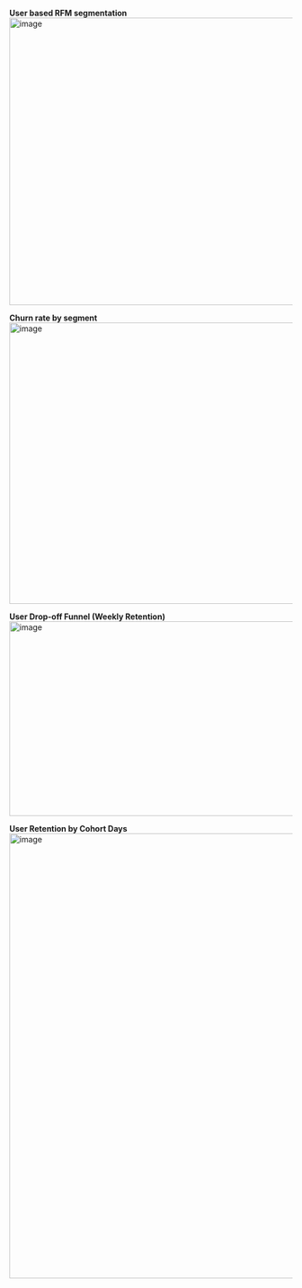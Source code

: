 **User based RFM segmentation**
<img width="862" height="511" alt="image" src="https://github.com/user-attachments/assets/09904cac-a8a9-423c-b212-8074b87db4cf" />

**Churn rate by segment**
<img width="780" height="500" alt="image" src="https://github.com/user-attachments/assets/66b2b308-c353-4e07-b569-51711ea84158" />

**User Drop-off Funnel (Weekly Retention)**
<img width="1419" height="346" alt="image" src="https://github.com/user-attachments/assets/67353903-8f5d-4eeb-a404-f3212359ea71" />

**User Retention by Cohort Days**
<img width="677" height="791" alt="image" src="https://github.com/user-attachments/assets/1b8465a8-9764-4ae3-ba89-d70068241966" />
